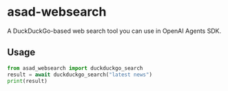 # asad-websearch

A DuckDuckGo-based web search tool you can use in OpenAI Agents SDK.

## Usage

```python
from asad_websearch import duckduckgo_search
result = await duckduckgo_search("latest news")
print(result)
